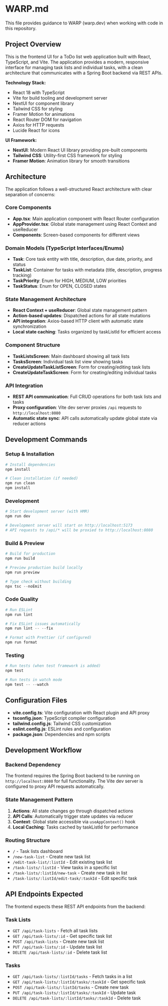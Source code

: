 # WARP.md

This file provides guidance to WARP (warp.dev) when working with code in this repository.

## Project Overview

This is the frontend UI for a ToDo list web application built with React, TypeScript, and Vite. The application provides a modern, responsive interface for managing task lists and individual tasks, with a clean architecture that communicates with a Spring Boot backend via REST APIs.

**Technology Stack:**
- React 18 with TypeScript
- Vite for build tooling and development server
- NextUI for component library
- Tailwind CSS for styling
- Framer Motion for animations
- React Router DOM for navigation
- Axios for HTTP requests
- Lucide React for icons

**UI Framework:**
- **NextUI**: Modern React UI library providing pre-built components
- **Tailwind CSS**: Utility-first CSS framework for styling
- **Framer Motion**: Animation library for smooth transitions

## Architecture

The application follows a well-structured React architecture with clear separation of concerns:

### Core Components
- **App.tsx**: Main application component with React Router configuration
- **AppProvider.tsx**: Global state management using React Context and useReducer
- **Components**: Screen-based components for different views

### Domain Models (TypeScript Interfaces/Enums)
- **Task**: Core task entity with title, description, due date, priority, and status
- **TaskList**: Container for tasks with metadata (title, description, progress tracking)
- **TaskPriority**: Enum for HIGH, MEDIUM, LOW priorities
- **TaskStatus**: Enum for OPEN, CLOSED states

### State Management Architecture
- **React Context + useReducer**: Global state management pattern
- **Action-based updates**: Dispatched actions for all state mutations
- **API integration**: Axios-based HTTP client with automatic state synchronization
- **Local state caching**: Tasks organized by taskListId for efficient access

### Component Structure
- **TaskListsScreen**: Main dashboard showing all task lists
- **TasksScreen**: Individual task list view showing tasks
- **CreateUpdateTaskListScreen**: Form for creating/editing task lists
- **CreateUpdateTaskScreen**: Form for creating/editing individual tasks

### API Integration
- **REST API communication**: Full CRUD operations for both task lists and tasks
- **Proxy configuration**: Vite dev server proxies `/api` requests to `http://localhost:8080`
- **Automatic state sync**: API calls automatically update global state via reducer actions

## Development Commands

### Setup & Installation
```powershell
# Install dependencies
npm install

# Clean installation (if needed)
npm run clean
npm install
```

### Development
```powershell
# Start development server (with HMR)
npm run dev

# Development server will start on http://localhost:5173
# API requests to /api/* will be proxied to http://localhost:8080
```

### Build & Preview
```powershell
# Build for production
npm run build

# Preview production build locally
npm run preview

# Type check without building
npx tsc --noEmit
```

### Code Quality
```powershell
# Run ESLint
npm run lint

# Fix ESLint issues automatically
npm run lint -- --fix

# Format with Prettier (if configured)
npm run format
```

### Testing
```powershell
# Run tests (when test framework is added)
npm test

# Run tests in watch mode
npm test -- --watch
```

## Configuration Files

- **vite.config.ts**: Vite configuration with React plugin and API proxy
- **tsconfig.json**: TypeScript compiler configuration
- **tailwind.config.js**: Tailwind CSS customization
- **eslint.config.js**: ESLint rules and configuration
- **package.json**: Dependencies and npm scripts

## Development Workflow

### Backend Dependency
The frontend requires the Spring Boot backend to be running on `http://localhost:8080` for full functionality. The Vite dev server is configured to proxy API requests automatically.

### State Management Pattern
1. **Actions**: All state changes go through dispatched actions
2. **API Calls**: Automatically trigger state updates via reducer
3. **Context**: Global state accessible via `useAppContext()` hook
4. **Local Caching**: Tasks cached by taskListId for performance

### Routing Structure
- `/` - Task lists dashboard
- `/new-task-list` - Create new task list
- `/edit-task-list/:listId` - Edit existing task list  
- `/task-lists/:listId` - View tasks in a specific list
- `/task-lists/:listId/new-task` - Create new task in list
- `/task-lists/:listId/edit-task/:taskId` - Edit specific task

## API Endpoints Expected

The frontend expects these REST API endpoints from the backend:

### Task Lists
- `GET /api/task-lists` - Fetch all task lists
- `GET /api/task-lists/:id` - Get specific task list
- `POST /api/task-lists` - Create new task list
- `PUT /api/task-lists/:id` - Update task list
- `DELETE /api/task-lists/:id` - Delete task list

### Tasks
- `GET /api/task-lists/:listId/tasks` - Fetch tasks in a list
- `GET /api/task-lists/:listId/tasks/:taskId` - Get specific task
- `POST /api/task-lists/:listId/tasks` - Create new task
- `PUT /api/task-lists/:listId/tasks/:taskId` - Update task
- `DELETE /api/task-lists/:listId/tasks/:taskId` - Delete task
